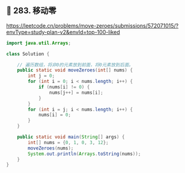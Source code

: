 ## 📌 283. 移动零

https://leetcode.cn/problems/move-zeroes/submissions/572071015/?envType=study-plan-v2&envId=top-100-liked

```java
import java.util.Arrays;

class Solution {

    // 遍历数组，将非0的元素放到前面，将0元素放到后面。
    public static void moveZeroes(int[] nums) {
        int j = 0;
        for (int i = 0; i < nums.length; i++) {
            if (nums[i] != 0) {
                nums[j++] = nums[i];
            }
        }
        for (int i = j; i < nums.length; i++) {
            nums[i] = 0;
        }
    }

    public static void main(String[] args) {
        int[] nums = {0, 1, 0, 3, 12};
        moveZeroes(nums);
        System.out.println(Arrays.toString(nums));
    }
}
```